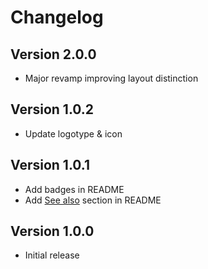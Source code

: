 # Changelog

## Version 2.0.0

- Major revamp improving layout distinction

## Version 1.0.2

- Update logotype & icon

## Version 1.0.1

- Add badges in README
- Add [See also](https://github.com/gfrcsd/vscode-monokard#see-also) section in README

## Version 1.0.0

- Initial release
